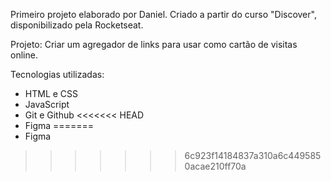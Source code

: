 Primeiro projeto elaborado por Daniel. Criado a partir do curso "Discover", disponibilizado pela Rocketseat.

Projeto: Criar um agregador de links para usar como cartão de visitas online.

Tecnologias utilizadas:
- HTML e CSS
- JavaScript
- Git e Github
<<<<<<< HEAD
- Figma
=======
- Figma
>>>>>>> 6c923f14184837a310a6c4495850acae210ff70a
